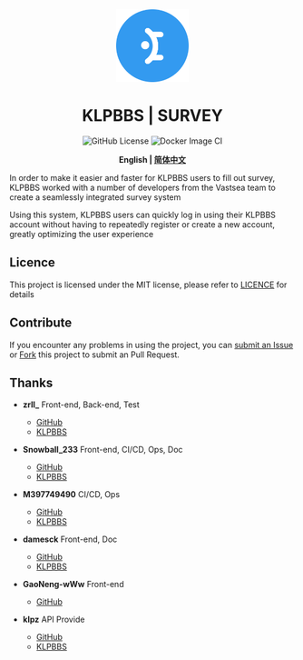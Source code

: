 <div align="center">
    <img width="128" src="./public/favicon.svg" alt="logo">
    <h1> KLPBBS | SURVEY </h1>
</div>

<p align="center">
    <img src="https://img.shields.io/github/license/TeamVastsea/klpbbs_survey_frontend" alt="GitHub License">
    <img src="https://github.com/TeamVastsea/klpbbs_survey_frontend/actions/workflows/docker-image.yml/badge.svg" alt="Docker Image CI">
</p>

<p align="center">
    <b>
	English | 
        <a href="./README_CN.md">简体中文</a>
    </b>
</p>

In order to make it easier and faster for KLPBBS users to fill out survey, KLPBBS worked with a number of developers from the Vastsea team to create a seamlessly integrated survey system

Using this system, KLPBBS users can quickly log in using their KLPBBS account without having to repeatedly register or create a new account, greatly optimizing the user experience

## Licence

This project is licensed under the MIT license, please refer to [LICENCE](./LICENSE) for details 

## Contribute

If you encounter any problems in using the project, you can [submit an Issue](https://github.com/TeamVastsea/klpbbs_survey_frontend/issues/new) or [Fork](https://github.com/TeamVastsea/klpbbs_survey_frontend/fork) this project to submit an Pull Request.

## Thanks

- **zrll_** Front-end, Back-end, Test
    - [GitHub](https://github.com/zrll12)
    - [KLPBBS](https://klpbbs.com/?922084)

- **Snowball_233** Front-end, CI/CD, Ops, Doc
    - [GitHub](https://github.com/SnowballXueQiu)
    - [KLPBBS](https://klpbbs.com/?1082463)

- **M397749490** CI/CD, Ops
    - [GitHub](https://github.com/M397749490)
    - [KLPBBS](https://klpbbs.com/?32980)

- **damesck** Front-end, Doc
    - [GitHub](https://github.com/damesck233)
    - [KLPBBS](https://klpbbs.com/?6173)

- **GaoNeng-wWw** Front-end
    - [GitHub](https://github.com/GaoNeng-wWw)

- **klpz** API Provide
    - [GitHub](https://github.com/klpbbs)
    - [KLPBBS](https://klpbbs.com/?1)
